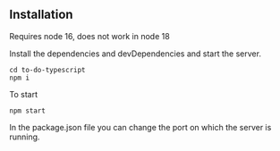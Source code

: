 <h2 class="code-line" data-line-start=0 data-line-end=1 ><a id="Installation_0"></a>Installation</h2>
<p class="has-line-data" data-line-start="2" data-line-end="3">Requires node 16, does not work in node 18</p>
<p class="has-line-data" data-line-start="4" data-line-end="5">Install the dependencies and devDependencies and start the server.</p>
<pre><code class="has-line-data" data-line-start="7" data-line-end="11" class="language-sh"><span class="hljs-built_in">cd</span> to-do-typescript
npm i
</code></pre>
<p class="has-line-data" data-line-start="12" data-line-end="13">To start</p>
<pre><code class="has-line-data" data-line-start="15" data-line-end="17" class="language-sh">npm start
</code></pre>
<p class="has-line-data" data-line-start="17" data-line-end="18">In the package.json file you can change the port on which the server is running.</p>
